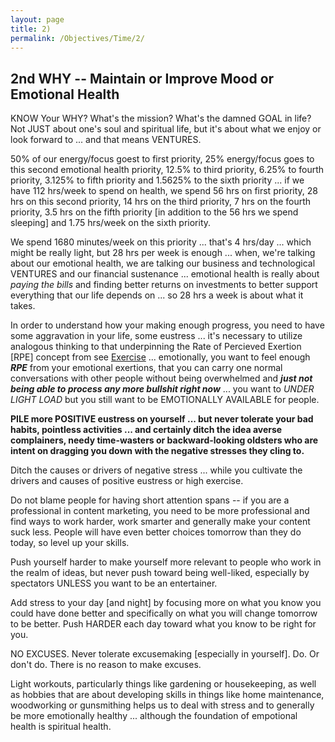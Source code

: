 ```yaml
---
layout: page
title: 2)
permalink: /Objectives/Time/2/
---
```



## 2nd WHY -- Maintain or Improve Mood or Emotional Health

KNOW Your WHY? What's the mission? What's the damned GOAL in life? Not JUST about one's soul and spiritual life, but it's about what we enjoy or look forward to ... and that means VENTURES.

50% of our energy/focus goest to first priority, 25% energy/focus goes to this second emotional health priority, 12.5% to third priority, 6.25% to fourth priority, 3.125% to fifth priority and 1.5625% to the sixth priority ... if we have 112 hrs/week to spend on health, we spend 56 hrs on first priority, 28 hrs on this second priority, 14 hrs on the third priority, 7 hrs on the fourth priority, 3.5 hrs on the fifth priority [in addition to the 56 hrs we spend sleeping] and 1.75 hrs/week on the sixth priority. 

We spend 1680 minutes/week on this priority ... that's 4 hrs/day ... which might be really light, but 28 hrs per week is enough ... when, we're talking about our emotional health, we are talking our business and technological VENTURES and our financial sustenance ... emotional health is really about *paying the bills* and finding better returns on investments to better support everything that our life depends on ... so 28 hrs a week is about what it takes.

In order to understand how your making enough progress, you need to have some aggravation in your life, some eustress ... it's necessary to utilize analogous thinking to that underpinning the Rate of Percieved Exertion [RPE] concept from see [Exercise](https://markbruns.github.io/Health/Exercise/) ... emotionally, you want to feel enough ***RPE*** from your emotional exertions, that you can carry one normal conversations with other people without being overwhelmed and ***just not being able to process any more bullshit right now*** ... you want to *UNDER LIGHT LOAD* but you still want to be EMOTIONALLY AVAILABLE for people.

**PILE more POSITIVE eustress on yourself ... but never tolerate your bad habits, pointless activities ... and certainly ditch the idea averse complainers, needy time-wasters or backward-looking oldsters who are intent on dragging you down with the negative stresses they cling to.**

Ditch the causes or drivers of negative stress ... while you cultivate the drivers and causes of positive eustress or high exercise.

Do not blame people for having short attention spans -- if you are a professional in content marketing, you need to be more professional and find ways to work harder, work smarter and generally make your content suck less. People will have even better choices tomorrow than they do today, so level up your skills.

Push yourself harder to make yourself more relevant to people who work in the realm of ideas, but never push toward being well-liked, especially by spectators UNLESS you want to be an entertainer.  

Add stress to your day [and night] by focusing more on what you know you could have done better and specifically on what you will change tomorrow to be better. Push HARDER each day toward what you know to be right for you.

NO EXCUSES. Never tolerate excusemaking [especially in yourself]. Do. Or don't do. There is no reason to make excuses.

Light workouts, particularly things like gardening or housekeeping, as well as hobbies that are about developing skills in things like home maintenance,  woodworking or gunsmithing helps us to deal with stress and to generally be more emotionally healthy ... although the foundation of empotional health is spiritual health.
